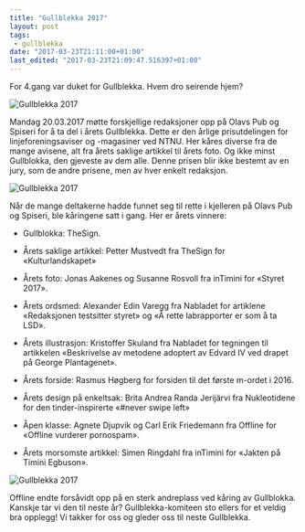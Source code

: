```yaml
---
title: "Gullblekka 2017"
layout: post
tags: 
 - gullblekka
date: "2017-03-23T21:11:00+01:00"
last_edited: "2017-03-23T21:09:47.516397+01:00"
---
```

For 4.gang var duket for Gullblekka. Hvem dro seirende hjem?

![Gullblekka 2017](https://online.ntnu.no/media/images/responsive/baa0e610-0e9d-4409-8c9e-3addafa4632a.jpeg)

Mandag 20.03.2017 møtte forskjellige redaksjoner opp på Olavs Pub og Spiseri for å ta del i årets Gullblekka. Dette er den årlige prisutdelingen for linjeforeningsaviser og -magasiner ved NTNU. Her kåres diverse fra de mange avisene, alt fra årets saklige artikkel til årets foto. Og ikke minst Gullblokka, den gjeveste av dem alle. Denne prisen blir ikke bestemt av en jury, som de andre prisene, men av hver enkelt redaksjon.

![Gullblekka 2017](http://i64.tinypic.com/2jbjw2x.jpg)

Når de mange deltakerne hadde funnet seg til rette i kjelleren på Olavs Pub og Spiseri, ble kåringene satt i gang. Her er årets vinnere:

- Gullblokka: TheSign.

- Årets saklige artikkel: Petter Mustvedt fra TheSign for «Kulturlandskapet»

- Årets foto: Jonas Aakenes og Susanne Rosvoll fra inTimini for «Styret 2017».

- Årets ordsmed: Alexander Edin Varegg fra Nabladet for artiklene «Redaksjonen testsitter styret» og «Å rette labrapporter er som å ta LSD».

- Årets illustrasjon: Kristoffer Skuland fra Nabladet for tegningen til artikkelen «Beskrivelse av metodene adoptert av Edvard IV ved drapet på George Plantagenet».

- Årets forside: Rasmus Høgberg for forsiden til det første m-ordet i 2016.

- Årets design på enkeltsak: Brita Andrea Randa Jerijärvi fra Nukleotidene for den tinder-inspirerte «#never swipe left»

- Åpen klasse: Agnete Djupvik og Carl Erik Friedemann fra Offline for «Offline vurderer pornospam».

- Årets morsomste artikkel: Simen Ringdahl fra inTimini for «Jakten på Timini Egbuson».

![Gullblekka 2017](http://i68.tinypic.com/2zqeb9z.jpg)

Offline endte forsåvidt opp på en sterk andreplass ved kåring av Gullblokka. Kanskje tar vi den til neste år?
Gullblekka-komiteen sto ellers for et veldig bra opplegg! Vi takker for oss og gleder oss til neste Gullblekka.
